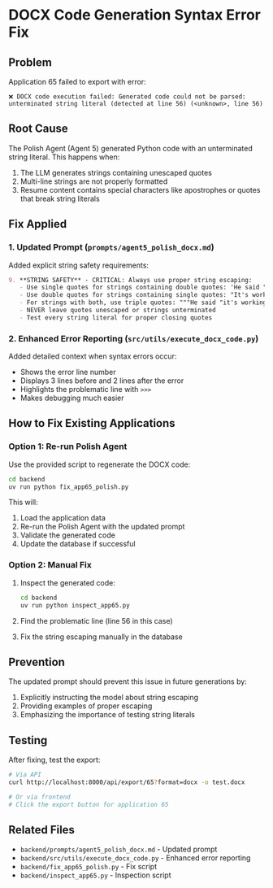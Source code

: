 # DOCX Code Generation Syntax Error Fix

## Problem
Application 65 failed to export with error:
```
❌ DOCX code execution failed: Generated code could not be parsed: 
unterminated string literal (detected at line 56) (<unknown>, line 56)
```

## Root Cause
The Polish Agent (Agent 5) generated Python code with an unterminated string literal. This happens when:
1. The LLM generates strings containing unescaped quotes
2. Multi-line strings are not properly formatted
3. Resume content contains special characters like apostrophes or quotes that break string literals

## Fix Applied

### 1. Updated Prompt (`prompts/agent5_polish_docx.md`)
Added explicit string safety requirements:
```markdown
9. **STRING SAFETY** - CRITICAL: Always use proper string escaping:
   - Use single quotes for strings containing double quotes: 'He said "hello"'
   - Use double quotes for strings containing single quotes: "It's working"
   - For strings with both, use triple quotes: """He said "it's working" """ or escape
   - NEVER leave quotes unescaped or strings unterminated
   - Test every string literal for proper closing quotes
```

### 2. Enhanced Error Reporting (`src/utils/execute_docx_code.py`)
Added detailed context when syntax errors occur:
- Shows the error line number
- Displays 3 lines before and 2 lines after the error
- Highlights the problematic line with `>>>`
- Makes debugging much easier

## How to Fix Existing Applications

### Option 1: Re-run Polish Agent
Use the provided script to regenerate the DOCX code:
```bash
cd backend
uv run python fix_app65_polish.py
```

This will:
1. Load the application data
2. Re-run the Polish Agent with the updated prompt
3. Validate the generated code
4. Update the database if successful

### Option 2: Manual Fix
1. Inspect the generated code:
   ```bash
   cd backend
   uv run python inspect_app65.py
   ```

2. Find the problematic line (line 56 in this case)

3. Fix the string escaping manually in the database

## Prevention
The updated prompt should prevent this issue in future generations by:
1. Explicitly instructing the model about string escaping
2. Providing examples of proper escaping
3. Emphasizing the importance of testing string literals

## Testing
After fixing, test the export:
```bash
# Via API
curl http://localhost:8000/api/export/65?format=docx -o test.docx

# Or via frontend
# Click the export button for application 65
```

## Related Files
- `backend/prompts/agent5_polish_docx.md` - Updated prompt
- `backend/src/utils/execute_docx_code.py` - Enhanced error reporting
- `backend/fix_app65_polish.py` - Fix script
- `backend/inspect_app65.py` - Inspection script
